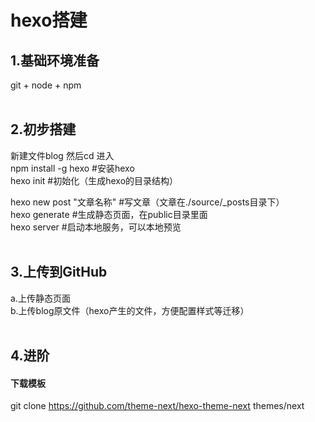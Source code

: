 # hexo搭建
## 1.基础环境准备
git + node + npm <br/>
<br/>

## 2.初步搭建
新建文件blog 然后cd 进入  <br/>
npm install -g hexo #安装hexo  <br/>
hexo init #初始化（生成hexo的目录结构）  <br/>

hexo new post "文章名称" #写文章（文章在./source/_posts目录下）  <br/>
hexo generate #生成静态页面，在public目录里面  <br/>
hexo server #启动本地服务，可以本地预览  <br/>
<br/>
 
## 3.上传到GitHub
a.上传静态页面  <br/>
b.上传blog原文件（hexo产生的文件，方便配置样式等迁移）<br/>
<br/>

## 4.进阶
#### 下载模板
git clone https://github.com/theme-next/hexo-theme-next themes/next


